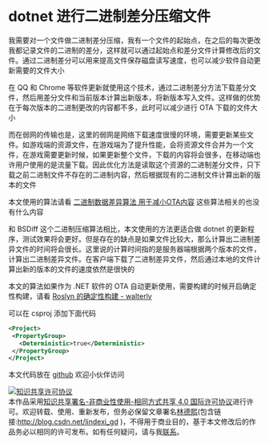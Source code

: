 
# dotnet 进行二进制差分压缩文件

我需要对一个文件做二进制差分压缩，我有一个文件的起始点，在之后的每次更改我都记录文件的二进制的差分，这样就可以通过起始点和差分文件计算修改后的文件。通过二进制差分可以用来提高文件保存磁盘读写速度，也可以减少软件自动更新需要的文件大小

<!--more-->


<!-- CreateTime:2019/12/24 9:27:49 -->



在 QQ 和 Chrome 等软件更新就使用这个技术，通过二进制差分方法下载差分文件，然后用差分文件和当前版本计算出新版本，将新版本写入文件。这样做的优势在于每次版本的二进制更改的内容都不多，此时可以减少进行 OTA 下载的文件大小

而在弱网的传输也是，这里的弱网是网络下载速度很慢的环境，需要更新某些文件。如游戏端的资源文件，在游戏端为了提升性能，会将资源文件合并为一个文件，在游戏需要更新时候，如果更新整个文件，下载的内容将会很多，在移动端也许用户使用的是流量下载。因此优化方法是读取这个资源的二进制差分文件，只下载之前二进制文件不存在的二进制内容，然后根据现有的二进制文件计算出新的版本的文件

本文使用的算法请看 [二进制数据差异算法 用于减小OTA内容](https://blog.lindexi.com/post/%E4%BA%8C%E8%BF%9B%E5%88%B6%E6%95%B0%E6%8D%AE%E5%B7%AE%E5%BC%82%E7%AE%97%E6%B3%95-%E7%94%A8%E4%BA%8E%E5%87%8F%E5%B0%8FOTA%E5%86%85%E5%AE%B9.html) 这些算法相关的也没有什么内容

和 BSDiff 这个二进制压缩算法相比，本文使用的方法更适合做 dotnet 的更新程序，测试效果将会更好。但是存在的缺点是如果文件比较大，那么计算出二进制差异文件的时间将会很长。这里说的计算时间指的是服务器端根据两个版本的文件，计算出二进制差异文件。在客户端下载了二进制差异文件，然后通过本地的文件计算出新的版本的文件的速度依然是很快的

本文的算法如果作为 .NET 软件的 OTA 自动更新使用，需要构建的时候开启确定性构建，请看 [Roslyn 的确定性构建 - walterlv](https://blog.walterlv.com/post/deterministic-builds-in-roslyn.html )

可以在 csproj 添加下面代码

```xml
<Project>
 <PropertyGroup>
   <Deterministic>true</Deterministic>
 </PropertyGroup>
</Project>
```

本文代码放在 [github](https://github.com/lindexi/lindexi_gd/blob/739bb867bd62d9356dc5a3d189e9e1d63daf4a69/LwufxgbaDljqkx/) 欢迎小伙伴访问





<a rel="license" href="http://creativecommons.org/licenses/by-nc-sa/4.0/"><img alt="知识共享许可协议" style="border-width:0" src="https://licensebuttons.net/l/by-nc-sa/4.0/88x31.png" /></a><br />本作品采用<a rel="license" href="http://creativecommons.org/licenses/by-nc-sa/4.0/">知识共享署名-非商业性使用-相同方式共享 4.0 国际许可协议</a>进行许可。欢迎转载、使用、重新发布，但务必保留文章署名[林德熙](http://blog.csdn.net/lindexi_gd)(包含链接:http://blog.csdn.net/lindexi_gd )，不得用于商业目的，基于本文修改后的作品务必以相同的许可发布。如有任何疑问，请与我[联系](mailto:lindexi_gd@163.com)。